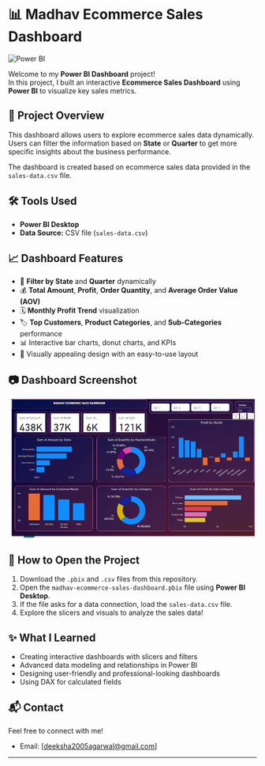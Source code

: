 # 📊 Madhav Ecommerce Sales Dashboard

![Power BI](https://img.shields.io/badge/Built%20with-Power%20BI-yellow?style=for-the-badge&logo=powerbi)

Welcome to my **Power BI Dashboard** project!  
In this project, I built an interactive **Ecommerce Sales Dashboard** using **Power BI** to visualize key sales metrics.

## 🚀 Project Overview

This dashboard allows users to explore ecommerce sales data dynamically.  
Users can filter the information based on **State** or **Quarter** to get more specific insights about the business performance.

The dashboard is created based on ecommerce sales data provided in the `sales-data.csv` file.

## 🛠️ Tools Used

- **Power BI Desktop**
- **Data Source:** CSV file (`sales-data.csv`)

## 📈 Dashboard Features

- 📍 **Filter by State** and **Quarter** dynamically
- 💰 **Total Amount**, **Profit**, **Order Quantity**, and **Average Order Value (AOV)**
- 🗓️ **Monthly Profit Trend** visualization
- 🏷️ **Top Customers**, **Product Categories**, and **Sub-Categories** performance
- 📊 Interactive bar charts, donut charts, and KPIs
- 🎨 Visually appealing design with an easy-to-use layout

## 📷 Dashboard Screenshot

![Dashboard Screenshot](./dshboardimg.png)

## 📂 How to Open the Project

1. Download the `.pbix` and `.csv` files from this repository.
2. Open the `madhav-ecommerce-sales-dashboard.pbix` file using **Power BI Desktop**.
3. If the file asks for a data connection, load the `sales-data.csv` file.
4. Explore the slicers and visuals to analyze the sales data!

## ✨ What I Learned

- Creating interactive dashboards with slicers and filters
- Advanced data modeling and relationships in Power BI
- Designing user-friendly and professional-looking dashboards
- Using DAX for calculated fields

## 📬 Contact

Feel free to connect with me!

- Email: [deeksha2005agarwal@gmail.com]

---


